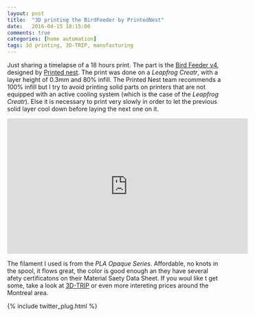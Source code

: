 ```yaml
---
layout: post
title:  "3D printing the BirdFeeder by PrintedNest"
date:   2016-04-15 10:15:00
comments: true
categories: [home automation]
tags: 3d printing, 3D-TRIP, manufacturing
---
```


Just sharing a timelapse of a 18 hours print. The part is the [Bird Feeder v4](www.thingiverse.com/thing:359618), designed by [Printed nest](www.printednest.com). The print was done on a _Leapfrog Creatr_, with a layer height of 0.3mm and 80% infill. The Printed Nest team recommends a 100% infill but I try to avoid printing solid parts on printers that are not equipped with an active cooling system (which is the case of the _Leapfrog Creatr_). Else it is necessary to print very slowly in order to let the previous solid layer cool down before laying the next one on it.

<iframe width="560" height="315" src="https://www.youtube.com/embed/-dhpyRYMGw" frameborder="0" allowfullscreen></iframe>

The filament I used is from the *PLA Opaque Series*. Affordable, no knots in the spool, it flows great, the color is good enough an they have several afety certificatons on their Material Saety Data Sheet. If you woul like t get some, take a look at [3D-TRIP](www.3dtrip.ca) or even more intereting prices around the Montreal area. 
   

{% include twitter_plug.html %}


